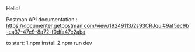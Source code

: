Hello!

Postman API documentation : https://documenter.getpostman.com/view/19249113/2s93CRJqui#9af5ec9b-ea37-47e9-8a72-f0dfa47c2aba

to start:
1.npm install
2.npm run dev
